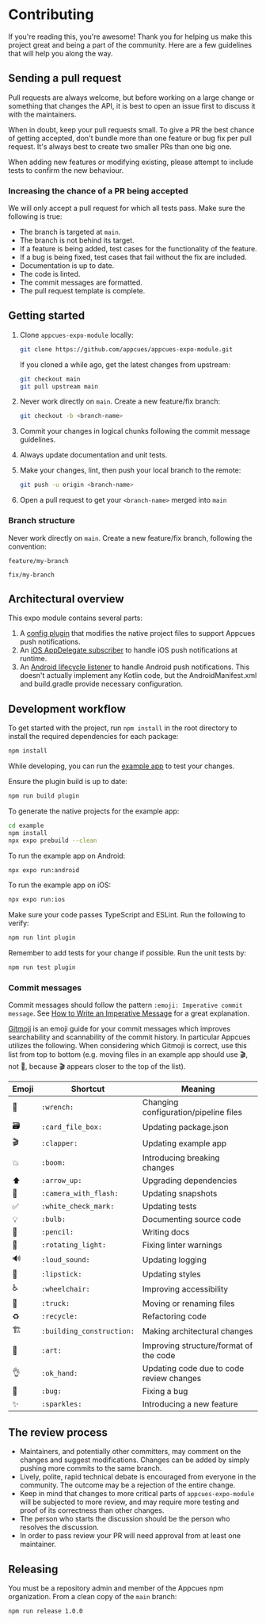 # Contributing

If you're reading this, you're awesome! Thank you for helping us make this project great and being a part of the community. Here are a few guidelines that will help you along the way.

## Sending a pull request

Pull requests are always welcome, but before working on a large change or something that changes the API, it is best to open an issue first to discuss it with the maintainers.

When in doubt, keep your pull requests small. To give a PR the best chance of getting accepted, don't bundle more than one feature or bug fix per pull request. It's always best to create two smaller PRs than one big one.

When adding new features or modifying existing, please attempt to include tests to confirm the new behaviour.

### Increasing the chance of a PR being accepted

We will only accept a pull request for which all tests pass. Make sure the following is true:

- The branch is targeted at `main`.
- The branch is not behind its target.
- If a feature is being added, test cases for the functionality of the feature.
- If a bug is being fixed, test cases that fail without the fix are included.
- Documentation is up to date.
- The code is linted.
- The commit messages are formatted.
- The pull request template is complete.


## Getting started

1. Clone `appcues-expo-module` locally:

    ```bash
    git clone https://github.com/appcues/appcues-expo-module.git
    ```

   If you cloned a while ago, get the latest changes from upstream:

    ```bash
    git checkout main
    git pull upstream main
    ```

2. Never work directly on `main`. Create a new feature/fix branch:

    ```bash
    git checkout -b <branch-name>
    ```

4. Commit your changes in logical chunks following the commit message guidelines.

5. Always update documentation and unit tests.

6. Make your changes, lint, then push your local branch to the remote:

    ```bash
    git push -u origin <branch-name>
    ```

7. Open a pull request to get your `<branch-name>` merged into `main`

### Branch structure

Never work directly on `main`. Create a new feature/fix branch, following the convention:

`feature/my-branch`

`fix/my-branch`

## Architectural overview

This expo module contains several parts:

1. A [config plugin](/plugin/) that modifies the native project files to support Appcues push notifications.
2. An [iOS AppDelegate subscriber](/ios/) to handle iOS push notifications at runtime.
3. An [Android lifecycle listener](/android/) to handle Android push notifications. This doesn't actually implement any Kotlin code, but the AndroidManifest.xml and build.gradle provide necessary configuration.

## Development workflow

To get started with the project, run `npm install` in the root directory to install the required dependencies for each package:

```sh
npm install
```

While developing, you can run the [example app](/example/) to test your changes.

Ensure the plugin build is up to date:

```sh
npm run build plugin
```

To generate the native projects for the example app:

```sh
cd example
npm install
npx expo prebuild --clean
```

To run the example app on Android:

```sh
npx expo run:android
```

To run the example app on iOS:

```sh
npx expo run:ios
```

Make sure your code passes TypeScript and ESLint. Run the following to verify:

```sh
npm run lint plugin
```

Remember to add tests for your change if possible. Run the unit tests by:

```sh
npm run test plugin
```

### Commit messages

Commit messages should follow the pattern `:emoji: Imperative commit message`. See [How to Write an Imperative Message](https://chris.beams.io/posts/git-commit/#imperative) for a great explanation.

[Gitmoji](https://gitmoji.dev) is an emoji guide for your commit messages which improves searchability and scannability of the commit history. In particular Appcues utilizes the following. When considering which Gitmoji is correct, use this list from top to bottom (e.g. moving files in an example app should use 🎬, not 🚚, because 🎬 appears closer to the top of the list).

| Emoji | Shortcut | Meaning |
| ------ | ------ | ------ |
| 🔧 | `:wrench:` | Changing configuration/pipeline files |
| 🗃 | `:card_file_box:` | Updating package.json |
| 🎬 | `:clapper:` | Updating example app |
| 💥 | `:boom:` | Introducing breaking changes |
| ⬆️ | `:arrow_up:` | Upgrading dependencies |
| 📸 | `:camera_with_flash:` | Updating snapshots |
| ✅ | `:white_check_mark:` | Updating tests |
| 💡 | `:bulb:` | Documenting source code |
| 📝 | `:pencil:` | Writing docs |
| 🚨 | `:rotating_light:` | Fixing linter warnings |
| 🔊 | `:loud_sound:` | Updating logging |
| 💄 | `:lipstick:` | Updating styles |
| ♿ | `:wheelchair:` | Improving accessibility |
| 🚚 | `:truck:` | Moving or renaming files |
| ♻️ | `:recycle:` | Refactoring code |
| 🏗 | `:building_construction:` | Making architectural changes |
| 🎨 | `:art:` | Improving structure/format of the code |
| 👌 | `:ok_hand:` | Updating code due to code review changes |
| 🐛 | `:bug:` | Fixing a bug |
| ✨ | `:sparkles:` | Introducing a new feature |

## The review process

- Maintainers, and potentially other committers, may comment on the changes and suggest modifications. Changes can be added by simply pushing more commits to the same branch.
- Lively, polite, rapid technical debate is encouraged from everyone in the community. The outcome may be a rejection of the entire change.
- Keep in mind that changes to more critical parts of `appcues-expo-module` will be subjected to more review, and may require more testing and proof of its correctness than other changes.
- The person who starts the discussion should be the person who resolves the discussion.
- In order to pass review your PR will need approval from at least one maintainer.

## Releasing

You must be a repository admin and member of the Appcues npm organization. From a clean copy of the `main` branch:

```sh
npm run release 1.0.0
```
